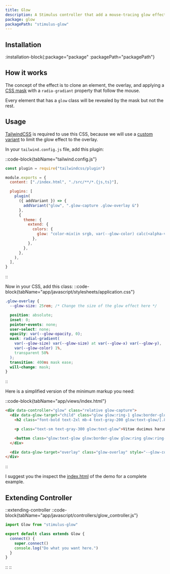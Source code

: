 ```yaml
---
title: Glow
description: A Stimulus controller that add a mouse-tracing glow effect.
package: glow
packagePath: "stimulus-glow"
---
```


## Installation

:installation-block{:package="package" :packagePath="packagePath"}

## How it works

The concept of the effect is to clone an element, the overlay, and applying a [CSS mask](https://developer.mozilla.org/en-US/docs/Web/CSS/mask) with a `radia-gradiant` property that follow the mouse.

Every element that has a `glow` class will be revealed by the mask but not the rest.

## Usage

[TailwindCSS](https://tailwindcss.com/) is required to use this CSS, because we will use a [custom variant](https://tailwindcss.com/docs/plugins#adding-variants) to limit the glow effect to the overlay.

In your `tailwind.config.js` file, add this plugin:

::code-block{tabName="tailwind.config.js"}

```js
const plugin = require("tailwindcss/plugin")

module.exports = {
  content: ["./index.html", "./src/**/*.{js,ts}"],

  plugins: [
    plugin(
      ({ addVariant }) => {
        addVariant("glow", ".glow-capture .glow-overlay &")
      },
      {
        theme: {
          extend: {
            colors: {
              glow: "color-mix(in srgb, var(--glow-color) calc(<alpha-value> * 100%), transparent)",
            },
          },
        },
      },
    ),
  ],
}
```

::

Now in your CSS, add this class:
::code-block{tabName="app/javascript/stylesheets/application.css"}

```css
.glow-overlay {
  --glow-size: 25rem; /* Change the size of the glow effect here */

  position: absolute;
  inset: 0;
  pointer-events: none;
  user-select: none;
  opacity: var(--glow-opacity, 0);
  mask: radial-gradient(
    var(--glow-size) var(--glow-size) at var(--glow-x) var(--glow-y),
    var(--glow-color) 1%,
    transparent 50%
  );
  transition: 400ms mask ease;
  will-change: mask;
}
```

::

Here is a simplified version of the minimum markup you need:

::code-block{tabName="app/views/index.html"}

```html
<div data-controller="glow" class="relative glow-capture">
  <div data-glow-target="child" class="glow glow:ring-1 glow:border-glow glow:ring-glow glow:bg-glow/[.15]">
    <h2 class="font-bold text-2xl mb-4 text-gray-200 glow:text-glow/[.8]">Chicken Shawarma & Veggies</h2>

    <p class="text-sm text-gray-300 glow:text-glow">Vitae ducimus harum earum ratione autem esse ea!</p>

    <button class="glow:text-glow glow:border-glow glow:ring glow:ring-glow">Add to cart</button>
  </div>

  <div data-glow-target="overlay" class="glow-overlay" style="--glow-color: #f97316"></div>
</div>
```

::

I suggest you the inspect the [index.html](https://github.com/stimulus-components/stimulus-glow/blob/main/index.html) of the demo for a complete example.

## Extending Controller

::extending-controller
::code-block{tabName="app/javascript/controllers/glow_controller.js"}

```js
import Glow from "stimulus-glow"

export default class extends Glow {
  connect() {
    super.connect()
    console.log("Do what you want here.")
  }
}
```

::
::

